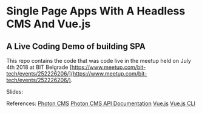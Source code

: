 # Single Page Apps With A Headless CMS And Vue.js #

## A Live Coding Demo of building SPA ##

This repo contains the code that was code live in the meetup held on July 4th 2018 at BIT Belgrade [https://www.meetup.com/bit-tech/events/252226206/](https://www.meetup.com/bit-tech/events/252226206/).

Slides: 

References:
[Photon CMS](https://photoncms.com/)
[Photon CMS API Documentation](https://docs.photoncms.com/)
[Vue.js](https://vuejs.org/)
[Vue.js CLI](https://cli.vuejs.org/)
